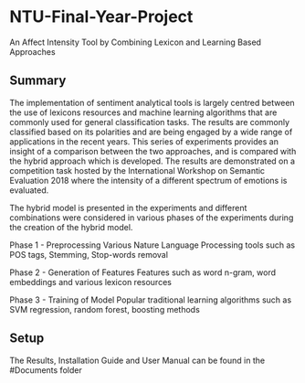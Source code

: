﻿# NTU-Final-Year-Project
An Affect Intensity Tool by Combining Lexicon and Learning Based Approaches

## Summary
The implementation of sentiment analytical tools is largely centred between the use of lexicons resources and machine learning algorithms that are commonly used for general classification tasks. The results are commonly classified based on its polarities and are being engaged by a wide range of applications in the recent years. This series of experiments provides an insight of a comparison between the two approaches, and is compared with the hybrid approach which is developed. The results are demonstrated on a competition task hosted by the International Workshop on Semantic Evaluation 2018 where the intensity of a different spectrum of emotions is evaluated.

The hybrid model is presented in the experiments and different combinations were considered in various phases of the experiments during the creation of the hybrid model.

Phase 1 - Preprocessing
Various Nature Language Processing tools such as POS tags, Stemming, Stop-words removal

Phase 2 - Generation of Features
Features such as word n-gram, word embeddings and various lexicon resources

Phase 3 - Training of Model
Popular traditional learning algorithms such as SVM regression, random forest, boosting methods


## Setup
The Results, Installation Guide and User Manual can be found in the #Documents folder
